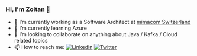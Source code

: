 ### Hi, I'm Zoltan 👋

- 🔭 I’m currently working as a Software Architect at [mimacom Switzerland](https://twitter.com/mimacom)
- 🌱 I’m currently learning Azure 
- 👯 I’m looking to collaborate on anything about Java / Kafka / Cloud related topics
- 📫 How to reach me: [![LinkedIn](https://img.shields.io/badge/linkedin-blue?logo=linkedin)](https://www.linkedin.com/in/altfatterz) [![Twitter](https://img.shields.io/twitter/url.svg?label=Follow%20%40altfatterz&style=social&url=https%3A%2F%2Ftwitter.com%2Faltfatterz)](https://twitter.com/altfatterz)
